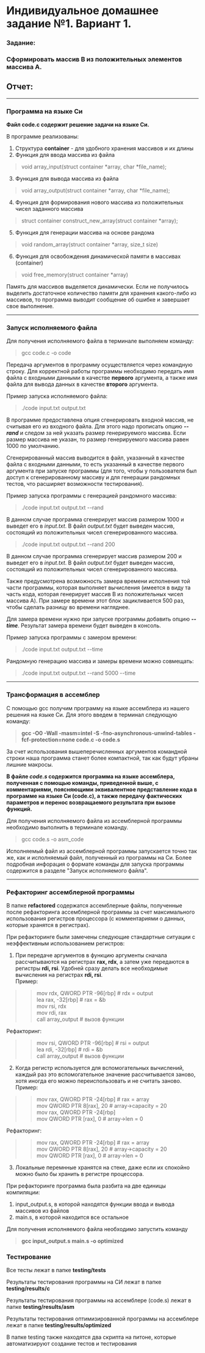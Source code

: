 # Индивидуальное домашнее задание №1. Вариант 1.

### Задание: 
### Сформировать массив B из положительных элементов массива А.

## Отчет:

***

### Программа на языке Си

**Файл code.c содержит решение задачи на языке Си.**

В программе реализованы:
1. Структура **container** - для удобного хранения массивов и их длины
2. Функция для ввода массива из файла
  > void array_input(struct container *array, char *file_name);
3. Функция для вывода массива из файла
>  void array_output(struct container *array, char *file_name);
4. Функция для формирования нового массива из положительных чисел заданного массива 
> struct container construct_new_array(struct container *array);
5. Функция для генерации массива на основе рандома
> void random_array(struct container *array, size_t size)
6. Функция для освобождения динамической памяти в массивах (container)
> void free_memory(struct container *array)

Память для массивов выделяется динамически. 
Если не получилось выделить достаточное количество памяти для хранения какого-либо из массивов, 
то программа выводит сообщение об ошибке и завершает свое выполнение.

***

### Запуск исполняемого файла 

Для получения исполняемого файла в терминале выполняем команду:
> gcc code.c -o code

Передача аргументов в программу осуществляется через командную строку.
Для корректной работы программы необходимо передать имя файла с входными данными в качестве **первого** аргумента, а также
имя файла для вывода данных в качестве **второго** аргумента.

Пример запуска исполняемого файла:
> ./code input.txt output.txt

В программе предоставлена опция сгенерировать входной массив, не считывая его из входного файла.
Для этого надо прописать опцию **_--rand_** и следом за ней указать размер генерируемого массива. Если размер массива не указан, то размер генерируемого массива равен 1000 по умолчанию.

Сгенерированный массив выводится в файл, указанный в качестве файла с входными данными, то есть указанный в качестве первого аргумента при запуске программы (для того, чтобы у пользователя был доступ к сгенерированному массиву и для генерации рандомных тестов, что расширяет возможности тестирования).

Пример запуска программы с генерацией рандомного массива:
> ./code input.txt output.txt --rand

В данном случае программа сгенерирует массив размером 1000 и выведет его в _input.txt_. В файл
_output.txt_ будет выведен массив, состоящий из положительных чисел сгенерированного массива.

> ./code input.txt output.txt --rand 200

В данном случае программа сгенерирует массив размером 200 и выведет его в _input.txt_. В файл
_output.txt_ будет выведен массив, состоящий из положительных чисел сгенерированного массива.

Также предусмотрена возможность замера времени исполнения той части программы, которая выполняет вычисления
(имеется в виду та часть кода, которая генерирует массив B из положительных чисел массива A). При замере времени этот блок зацикливается 500 раз, чтобы сделать разницу во времени нагляднее.

Для замера времени нужно при запуске программы добавить опцию **_--time_**. Результат замера времени будет выведен в консоль.

Пример запуска программы с замером времени:
> ./code input.txt output.txt --time

Рандомную генерацию массива и замеры времени можно совмещать:
> ./code input.txt output.txt --rand 5000 --time

***

### Трансформация в ассемблер

С помощью gcc получим программу на языке ассемблера из нашего решения на языке Си.
Для этого введем в терминал следующую команду:
  
  > **gcc -O0 -Wall -masm=intel -S -fno-asynchronous-unwind-tables -fcf-protection=none code.c -o code.s**
  
За счет использования вышеперечисленных аргументов командной строки наша программа станет более компактной,
так как будут убраны лишние макросы.

**В файле _code.s_ содержится программа на языке ассемблера, полученная с помощью команды, приведенной выше, с комментариями, поясняющими эквивалентное представление кода в программе на языке Си (code.c), а также передачу фактических параметров и перенос возвращаемого результата при вызове функций.**

Для получения исполняемого файла из ассемблерной программы необходимо выполнить в терминале команду.
> gcc code.s -o asm_code

Исполняемый файл из ассемблерной программы запускается точно так же, как и исполняемый файл, полученный из программы на Си. Более подробная инфорация о формате команды для запуска программы содержится в разделе "Запуск исполняемого файла".

***

### Рефакторинг ассемблерной программы
  
В папке **refactored** содержатся ассемблерные файлы, полученные после рефакторинга ассемблерной программы за счет максимального использования регистров процессора (с комментариями о данных, которые хранятся в регистрах).

При рефакторинге были замечены следующие стандартные ситуации с неэффективным использованием регистров:

1.  При передаче аргументов в функцию аргументы сначала рассчитываются на регистрах **rax, rdx**, а затем уже передаются в регистры **rdi, rsi**. Удобней сразу делать все необходимые вычисления на регистрах **rdi, rsi**.   
Пример:  
>> mov	rdx, QWORD PTR -96[rbp]		#	rdx = output   
>> lea	rax, -32[rbp]				      #	rax = &b  
>> mov	rsi, rdx					        
>> mov	rdi, rax					         
>> call	array_output			        #	вызов функции  

Рефакторинг:
>> mov	rsi, QWORD PTR -96[rbp]		#	rsi = output   
>> lea	rdi, -32[rbp]				      #	rdi = &b  					         
>> call	array_output			        #	вызов функции

2. Когда регистр используется для вспомогательных вычислений, каждый раз это вспомогательное значение рассчитывается заново, хотя иногда его можно переиспользовать и не считать заново.
Пример:

>>  mov	rax, QWORD PTR -24[rbp]		#	rax = array  
>>  mov	QWORD PTR 8[rax], 20		  #	array->capacity = 20  
>>  mov	rax, QWORD PTR -24[rbp]  
>>  mov	QWORD PTR [rax], 0			  #	array->len = 0  

Рефакторинг:
>>  mov	rax, QWORD PTR -24[rbp]		#	rax = array  
>>  mov	QWORD PTR 8[rax], 20		  #	array->capacity = 20  
>>  mov	QWORD PTR [rax], 0			  #	array->len = 0  

3.  Локальные перемнные хранятся на стеке, даже если их спокойно можно было бы хранить в  регистре процессора.

При рефакторинге программа была разбита на две единицы компиляции: 
1. input_output.s, в которой находятся функции ввода и вывода массивов из файлов
2. main.s, в которой находится все остальное

Для получения исполняемого файла необходимо запустить команду
> **gcc input_output.s main.s -o optimized**

### Тестирование
  Все тесты лежат в папке **testing/tests**

  Результаты тестирования программы на СИ лежат в папке **testing/results/c**

  Результаты тестирования программы на ассемблере (code.s) лежат в папке **testing/results/asm**

  Результаты тестирования оптимизированной программы на ассемблере лежат в папке **testing/results/optimized**

  В папке testing также находятся два скрипта на питоне, которые автоматизируют создание тестов и тестирования